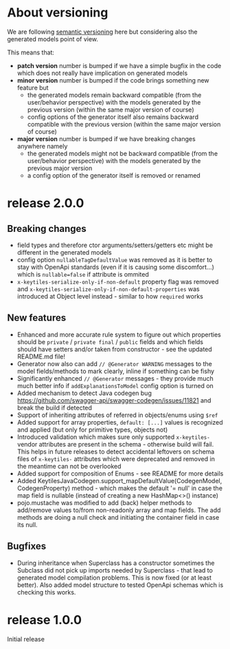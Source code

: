 # About versioning

We are following [semantic versioning](https://semver.org/) here but considering also the generated models point of view.

This means that:
 * **patch version** number is bumped if we have a simple bugfix in the code which does not really have implication on generated models
 * **minor version** number is bumped if the code brings something new feature but
    * the generated models remain backward compatible (from the user/behavior perspective) with the models generated by the previous version (within the same major version of course)
    * config options of the generator itself also remains backward compatible with the previous version (within the same major version of course)
 * **major version** number is bumped if we have breaking changes anywhere namely
    * the generated models might not be backward compatible (from the user/behavior perspective) with the models generated by the previous major version
    * a config option of the generator itself is removed or renamed



# release 2.0.0

## Breaking changes
 * field types and therefore ctor arguments/setters/getters etc might be different in the generated models
 * config option `nullableTagDefaultValue` was removed as it is better to stay with OpenApi standards (even if it is causing some discomfort...) which is `nullable=false` if attribute is ommited
 * `x-keytiles-serialize-only-if-non-default` property flag was removed and `x-keytiles-serialize-only-if-non-default-properties` was introduced at Object level instead - similar to how `required` works

## New features
 * Enhanced and more accurate rule system to figure out which properties should be `private` / `private final` / `public` fields and which fields should have setters and/or taken from constructor - see the updated README.md file! 
 * Generator now also can add `// @Generator WARNING` messages to the model fields/methods to mark clearly, inline if something can be fishy
 * Significantly enhanced `// @Generator` messages - they provide much much better info if `addExplanationsToModel` config option is turned on
 * Added mechanism to detect Java codegen bug https://github.com/swagger-api/swagger-codegen/issues/11821 and break the build if detected
 * Support of inheriting attributes of referred in objects/enums using `$ref`
 * Added support for array properties, `default: [...]` values is recognized and applied (but only for primitive types, objects not)
 * Introduced validation which makes sure only supported `x-keytiles-` vendor attributes are present in the schema - otherwise build will fail. This helps in future releases to detect accidental leftovers on schema files of `x-keytiles-` attributes which were deprecated and removed in the meantime can not be overlooked
 * Added support for composition of Enums - see README for more details
 * Added KeytilesJavaCodegen.support_mapDefaultValue(CodegenModel, CodegenProperty) method - which makes the default '= null' in case the map field is nullable (instead of creating a new HashMap<>() instance)
 * pojo.mustache was modified to add (back) helper methods to add/remove values to/from non-readonly array and map fields. The add methods are doing a null check and initiating the container field in case its null.

## Bugfixes
 * During inheritance when Superclass has a constructor sometimes the Subclass did not pick up imports needed by Superclass - that lead to generated model compilation problems. This is now fixed (or at least better). Also added model structure to tested OpenApi schemas which is checking this works.

# release 1.0.0

Initial release